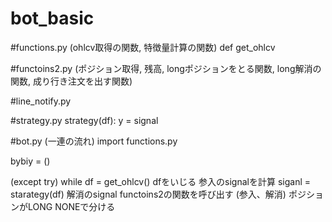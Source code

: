 # bot_basic


#functions.py 
(ohlcv取得の関数, 特徴量計算の関数)
def get_ohlcv

#functoins2.py
(ポジション取得, 残高, longポジションをとる関数, long解消の関数, 成り行き注文を出す関数)

#line_notify.py

#strategy.py
strategy(df):
  y = signal

#bot.py
(一連の流れ)
import functions.py

bybiy = ()

(except
try) 
while 
  df = get_ohlcv()
  dfをいじる
  参入のsignalを計算  siganl = starategy(df)
  解消のsignal
  functoins2の関数を呼び出す (参入、解消) ポジションがLONG NONEで分ける
  
